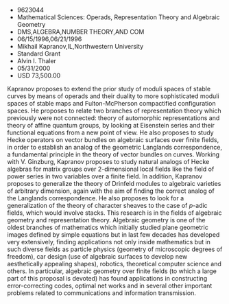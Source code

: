 
* 9623044
* Mathematical Sciences: Operads, Representation Theory and Algebraic Geometry
* DMS,ALGEBRA,NUMBER THEORY,AND COM
* 06/15/1996,06/21/1996
* Mikhail Kapranov,IL,Northwestern University
* Standard Grant
* Alvin I. Thaler
* 05/31/2000
* USD 73,500.00

Kapranov proposes to extend the prior study of moduli spaces of stable curves
by means of operads and their duality to more sophisticated moduli spaces of
stable maps and Fulton-McPherson compactified configuration spaces. He proposes
to relate two branches of representation theory which previously were not
connected: theory of automorphic representations and theory of affine quantum
groups, by looking at Eisenstein series and their functional equations from a
new point of view. He also proposes to study Hecke operators on vector bundles
on algebraic surfaces over finite fields, in order to establish an analog of the
geometric Langlands correspondence, a fundamental principle in the theory of
vector bundles on curves. Working with V. Ginzburg, Kapranov proposes to study
natural analogs of Hecke algebras for matrix groups over 2-dimensional local
fields like the field of power series in two variables over a finite field. In
addition, Kapranov proposes to generalize the theory of Drinfeld modules to
algebraic varieties of arbitrary dimension, again with the aim of finding the
correct analog of the Langlands correspondence. He also proposes to look for a
generalization of the theory of character sheaves to the case of $p$-adic
fields, which would involve stacks. This research is in the fields of algebraic
geometry and representation theory. Algebraic geometry is one of the oldest
branches of mathematics which initially studied plane geometric images defined
by simple equations but in last few decades has developed very extensively,
finding applications not only inside mathematics but in such diverse fields as
particle physics (geometry of microscopic degrees of freedom), car design (use
of algebraic surfaces to develop new aesthetically appealing shapes), robotics,
theoretical computer science and others. In particular, algebraic geometry over
finite fields (to which a large part of this proposal is devoted) has found
applications in constructing error-correcting codes, optimal net works and in
several other important problems related to communications and information
transmission.
